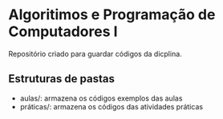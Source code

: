 # Algoritimos e Programação de Computadores I
Repositório criado para guardar códigos da dicplina.
## Estruturas de pastas
* aulas/: armazena os códigos exemplos das aulas 
* práticas/: armazena os códigos das atividades práticas
